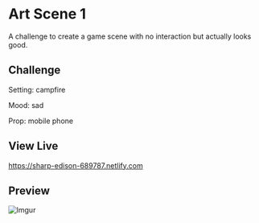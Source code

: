 # Art Scene 1

A challenge to create a game scene with no interaction but actually looks good.

## Challenge

Setting: campfire

Mood: sad

Prop: mobile phone

## View Live

https://sharp-edison-689787.netlify.com

## Preview

![Imgur](https://i.imgur.com/cjUszkq.gif)